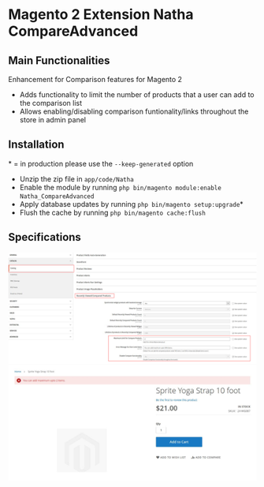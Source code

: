 # Magento 2 Extension Natha CompareAdvanced

## Main Functionalities
Enhancement for Comparison features for Magento 2

- Adds functionality to limit the number of products that a user can add to the comparison list
- Allows enabling/disabling comparison funtionality/links throughout the store in admin panel

## Installation
\* = in production please use the `--keep-generated` option

 - Unzip the zip file in `app/code/Natha`
 - Enable the module by running `php bin/magento module:enable Natha_CompareAdvanced`
 - Apply database updates by running `php bin/magento setup:upgrade`\*
 - Flush the cache by running `php bin/magento cache:flush`


## Specifications

![Backend Configuration](https://github.com/nathaodedara/magento2-compare-products-advanced/blob/main/images/image-configuration.jpg?raw=true)
![Frontend](https://github.com/nathaodedara/magento2-compare-products-advanced/blob/main/images/image-frontend.jpg?raw=true)

